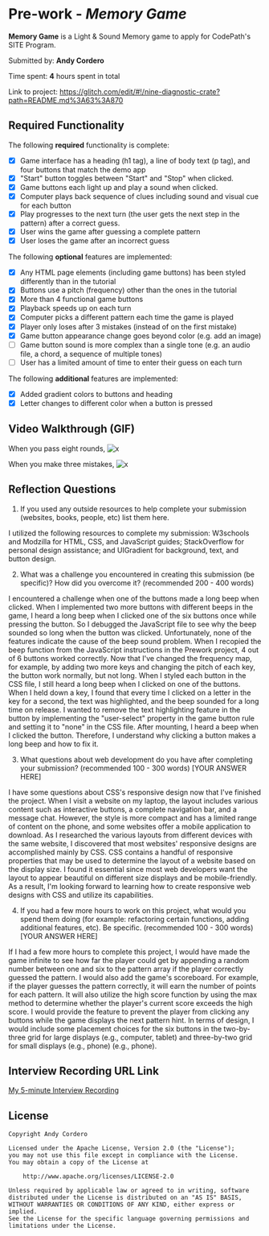 # Pre-work - *Memory Game*

**Memory Game** is a Light & Sound Memory game to apply for CodePath's SITE Program. 

Submitted by: **Andy Cordero**

Time spent: **4** hours spent in total

Link to project: https://glitch.com/edit/#!/nine-diagnostic-crate?path=README.md%3A63%3A870

## Required Functionality

The following **required** functionality is complete:

* [x] Game interface has a heading (h1 tag), a line of body text (p tag), and four buttons that match the demo app
* [x] "Start" button toggles between "Start" and "Stop" when clicked. 
* [x] Game buttons each light up and play a sound when clicked. 
* [x] Computer plays back sequence of clues including sound and visual cue for each button
* [x] Play progresses to the next turn (the user gets the next step in the pattern) after a correct guess. 
* [x] User wins the game after guessing a complete pattern
* [x] User loses the game after an incorrect guess

The following **optional** features are implemented:

* [x] Any HTML page elements (including game buttons) has been styled differently than in the tutorial
* [x] Buttons use a pitch (frequency) other than the ones in the tutorial
* [x] More than 4 functional game buttons
* [x] Playback speeds up on each turn
* [x] Computer picks a different pattern each time the game is played
* [x] Player only loses after 3 mistakes (instead of on the first mistake)
* [x] Game button appearance change goes beyond color (e.g. add an image)
* [ ] Game button sound is more complex than a single tone (e.g. an audio file, a chord, a sequence of multiple tones)
* [ ] User has a limited amount of time to enter their guess on each turn

The following **additional** features are implemented:

- [x] Added gradient colors to buttons and heading
- [x] Letter changes to different color when a button is pressed

## Video Walkthrough (GIF)

When you pass eight rounds,
![x](https://cdn.glitch.global/b5fcb5be-6f8a-4e18-8955-371726d77f79/ezgif.com-gif-maker-2.gif?v=1647732869120)

When you make three mistakes,
![x](https://cdn.glitch.global/b5fcb5be-6f8a-4e18-8955-371726d77f79/ezgif.com-gif-maker.gif?v=1647732693526)

## Reflection Questions
1. If you used any outside resources to help complete your submission (websites, books, people, etc) list them here. 

I utilized the following resources to complete my submission: W3schools and Modzilla for HTML, CSS, and JavaScript guides; StackOverflow for personal design assistance; and UIGradient for background, text, and button design.

2. What was a challenge you encountered in creating this submission (be specific)? How did you overcome it? (recommended 200 - 400 words) 

I encountered a challenge when one of the buttons made a long beep when clicked. When I implemented two more buttons with different beeps in the game, I heard a long beep when I clicked one of the six buttons once while pressing the button. So I debugged the JavaScript file to see why the beep sounded so long when the button was clicked. Unfortunately, none of the features indicate the cause of the beep sound problem. When I recopied the beep function from the JavaScript instructions in the Prework project, 4 out of 6 buttons worked correctly. Now that I've changed the frequency map, for example, by adding two more keys and changing the pitch of each key, the button work normally, but not long. When I styled each button in the CSS file, I still heard a long beep when I clicked on one of the buttons. When I held down a key, I found that every time I clicked on a letter in the key for a second, the text was highlighted, and the beep sounded for a long time on release. I wanted to remove the text highlighting feature in the button by implementing the "user-select" property in the game button rule and setting it to "none" in the CSS file. After mounting, I heard a beep when I clicked the button. Therefore, I understand why clicking a button makes a long beep and how to fix it.

3. What questions about web development do you have after completing your submission? (recommended 100 - 300 words) 
[YOUR ANSWER HERE]

I have some questions about CSS's responsive design now that I've finished the project. When I visit a website on my laptop, the layout includes various content such as interactive buttons, a complete navigation bar, and a message chat. However, the style is more compact and has a limited range of content on the phone, and some websites offer a mobile application to download. As I researched the various layouts from different devices with the same website, I discovered that most websites' responsive designs are accomplished mainly by CSS. CSS contains a handful of responsive properties that may be used to determine the layout of a website based on the display size. I found it essential since most web developers want the layout to appear beautiful on different size displays and be mobile-friendly. As a result, I'm looking forward to learning how to create responsive web designs with CSS and utilize its capabilities.

4. If you had a few more hours to work on this project, what would you spend them doing (for example: refactoring certain functions, adding additional features, etc). Be specific. (recommended 100 - 300 words) 
[YOUR ANSWER HERE]

If I had a few more hours to complete this project, I would have made the game infinite to see how far the player could get by appending a random number between one and six to the pattern array if the player correctly guessed the pattern. I would also add the game's scoreboard. For example, if the player guesses the pattern correctly, it will earn the number of points for each pattern. It will also utilize the high score function by using the max method to determine whether the player's current score exceeds the high score. I would provide the feature to prevent the player from clicking any buttons while the game displays the next pattern hint. In terms of design, I would include some placement choices for the six buttons in the two-by-three grid for large displays (e.g., computer, tablet) and three-by-two grid for small displays (e.g., phone) (e.g., phone).

## Interview Recording URL Link

[My 5-minute Interview Recording](https://youtu.be/NrkPj7jv5RU)


## License

    Copyright Andy Cordero

    Licensed under the Apache License, Version 2.0 (the "License");
    you may not use this file except in compliance with the License.
    You may obtain a copy of the License at

        http://www.apache.org/licenses/LICENSE-2.0

    Unless required by applicable law or agreed to in writing, software
    distributed under the License is distributed on an "AS IS" BASIS,
    WITHOUT WARRANTIES OR CONDITIONS OF ANY KIND, either express or implied.
    See the License for the specific language governing permissions and
    limitations under the License.